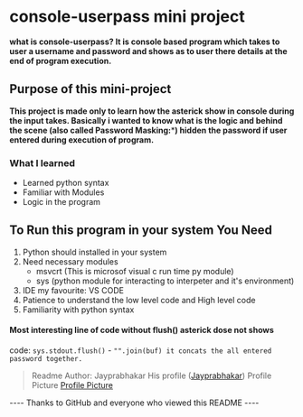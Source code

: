 # console-userpass mini project
**what is console-userpass?
It is console based program which takes to user a username and password and shows as to user there details at the end of program execution.**

## Purpose of this mini-project
**This project is made only to learn how the asterick show in console during the input takes. Basically i wanted to know what is the logic and behind the scene (also called Password Masking:*****) hidden the password if user entered during execution of program.**

### What I learned 
- Learned python syntax
- Familiar with Modules
- Logic in the program

## To Run this program in your system You Need
1. Python should installed in your system
2. Need necessary modules
   - msvcrt (This is microsof visual c run time py module)
   - sys (python module for interacting to interpeter and it's environment)
3. IDE my favourite: VS CODE
4. Patience to understand the low level code and High level code
5. Familiarity with python syntax

#### Most interesting line of code without flush() asterick dose not shows
code: `sys.stdout.flush()`
    - `"".join(buf) it concats the all entered password together.`

> Readme Author: Jayprabhakar His profile
([Jayprabhakar](https://github.com/Jayprbhakar))
> Profile Picture
[Profile Picture](https://avatars.githubusercontent.com/u/98215030?v=4)

---- Thanks to GitHub and everyone who viewed this README ----

